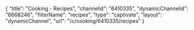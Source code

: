 {
    "title": "Cooking - Recipes",
    "channelid": "6410335",
    "dynamicChannelid": "6668246",
    "filterName": "recipes",
    "type": "captivate",
    "layout": "dynamicChannel",
    "url": "\/c\/cooking\/6410335\/recipes"
}